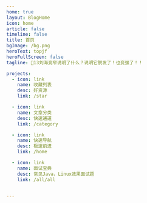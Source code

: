 ```yaml
---
home: true
layout: BlogHome
icon: home
article: false
timeline: false
title: 首页
bgImage: /bg.png
heroText: topjf
heroFullScreen: false
tagline: 🍎13刘海变窄说明了什么？说明它脱发了！也变强了！！

projects:
  - icon: link
    name: 收藏列表
    desc: 好资源
    link: /star

  - icon: link
    name: 文章分类
    desc: 快速通道
    link: /category

  - icon: link
    name: 快速导航
    desc: 极速前进
    link: /home

  - icon: link
    name: 面试宝典
    desc: 常见Java，Linux效果面试题
    link: /all/all


---
```


